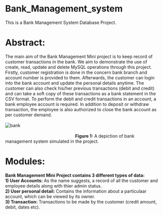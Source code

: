 # Bank_Management_system
This is a Bank Management System Database Project.

# Abstract: 
The main aim of the Bank Management Mini project is to keep record of customer transactions in the bank. We aim to demonstrate the use of create, read, update and delete MySQL operations through this project. Firstly, customer registration is done in the concern bank branch and account number is provided to them. Afterwards, the customer can login into the bank account and update the personal details anytime. The customer can also check his/her previous transactions (debit and credit) and can take a soft copy of these transactions as a bank statement in the CSV format. To perform the debit and credit transactions in an account, a bank employee account is required. In addition to deposit or withdraw transaction, the employee is also authorized to close the bank account as per customer demand. <br />
<br />
![bank](https://user-images.githubusercontent.com/93785299/151300545-3b1b15c1-9463-4bfe-b343-b2beb9729231.png)<br />
 <br />&nbsp;&nbsp;&nbsp;&nbsp;&nbsp;&nbsp;&nbsp;&nbsp;&nbsp;&nbsp;&nbsp;&nbsp;&nbsp;&nbsp;&nbsp;&nbsp;&nbsp;&nbsp;&nbsp;&nbsp;&nbsp;&nbsp;&nbsp;&nbsp;&nbsp;&nbsp;&nbsp;&nbsp;&nbsp;&nbsp;&nbsp;&nbsp;&nbsp;&nbsp;&nbsp;&nbsp;&nbsp;&nbsp;&nbsp;&nbsp;&nbsp;&nbsp;&nbsp;&nbsp;&nbsp;&nbsp;&nbsp;&nbsp;&nbsp;&nbsp;&nbsp;&nbsp;&nbsp;&nbsp;&nbsp;&nbsp;  **Figure 1:** A depiction of bank management system simulated in the project.
<br />
# Modules:

**Bank Management Mini Project contains 3 different types of data:**<br />
**1) User Accounts:** As the name suggests, a record of all the customer and employee details along with thier admin status.<br />
**2) User personal detail:** Contains the information about a particulaar account, which can be viewed by its owner.<br />
**3) Transaction:** Transactions to be made by the customer (credit amount, debit, dates etc).<br />
